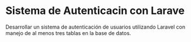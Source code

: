 # Sistema de Autenticacin con Larave
Desarrollar un sistema de autenticación de usuarios utilizando Laravel con manejo de  al menos tres tablas en la base de datos.
